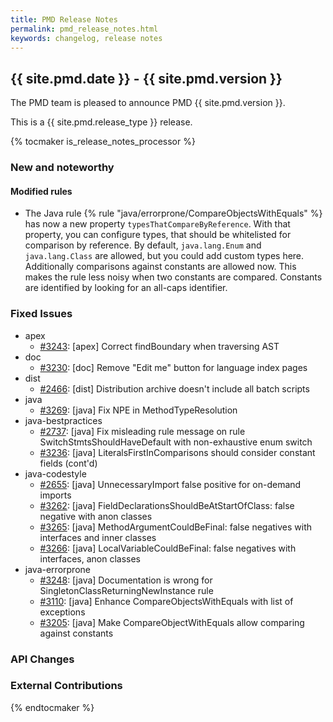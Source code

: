 ```yaml
---
title: PMD Release Notes
permalink: pmd_release_notes.html
keywords: changelog, release notes
---
```


## {{ site.pmd.date }} - {{ site.pmd.version }}

The PMD team is pleased to announce PMD {{ site.pmd.version }}.

This is a {{ site.pmd.release_type }} release.

{% tocmaker is_release_notes_processor %}

### New and noteworthy

#### Modified rules

*   The Java rule {% rule "java/errorprone/CompareObjectsWithEquals" %} has now a new property
    `typesThatCompareByReference`. With that property, you can configure types, that should be whitelisted
    for comparison by reference. By default, `java.lang.Enum` and `java.lang.Class` are allowed, but
    you could add custom types here.
    Additionally comparisons against constants are allowed now. This makes the rule less noisy when two constants
    are compared. Constants are identified by looking for an all-caps identifier.

### Fixed Issues

*   apex
    *   [#3243](https://github.com/pmd/pmd/pull/3243): \[apex] Correct findBoundary when traversing AST
*   doc
    *   [#3230](https://github.com/pmd/pmd/issues/3230): \[doc] Remove "Edit me" button for language index pages
*   dist
    *   [#2466](https://github.com/pmd/pmd/issues/2466): \[dist] Distribution archive doesn't include all batch scripts
*   java
    *   [#3269](https://github.com/pmd/pmd/pull/3269): \[java] Fix NPE in MethodTypeResolution
*   java-bestpractices
    *   [#2737](https://github.com/pmd/pmd/issues/2737): \[java] Fix misleading rule message on rule SwitchStmtsShouldHaveDefault with non-exhaustive enum switch
    *   [#3236](https://github.com/pmd/pmd/issues/3236): \[java] LiteralsFirstInComparisons should consider constant fields (cont'd)
*   java-codestyle
    *   [#2655](https://github.com/pmd/pmd/issues/2655): \[java] UnnecessaryImport false positive for on-demand imports
    *   [#3262](https://github.com/pmd/pmd/pull/3262): \[java] FieldDeclarationsShouldBeAtStartOfClass: false negative with anon classes
    *   [#3265](https://github.com/pmd/pmd/pull/3265): \[java] MethodArgumentCouldBeFinal: false negatives with interfaces and inner classes
    *   [#3266](https://github.com/pmd/pmd/pull/3266): \[java] LocalVariableCouldBeFinal: false negatives with interfaces, anon classes
*   java-errorprone
    *   [#3248](https://github.com/pmd/pmd/issues/3248): \[java] Documentation is wrong for SingletonClassReturningNewInstance rule
    *   [#3110](https://github.com/pmd/pmd/issues/3110): \[java] Enhance CompareObjectsWithEquals with list of exceptions
    *   [#3205](https://github.com/pmd/pmd/issues/3205): \[java] Make CompareObjectWithEquals allow comparing against constants


### API Changes

### External Contributions

{% endtocmaker %}

